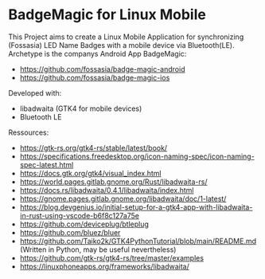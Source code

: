 # BadgeMagic for Linux Mobile

This Project aims to create a Linux Mobile Application for synchronizing (Fossasia) LED Name Badges with a mobile device via Bluetooth(LE). 
Archetype is the companys Android App BadgeMagic: 
- https://github.com/fossasia/badge-magic-android
- https://github.com/fossasia/badge-magic-ios

Developed with:
- libadwaita (GTK4 for mobile devices)
- Bluetooth LE

Ressources:
- https://gtk-rs.org/gtk4-rs/stable/latest/book/
- https://specifications.freedesktop.org/icon-naming-spec/icon-naming-spec-latest.html
- https://docs.gtk.org/gtk4/visual_index.html
- https://world.pages.gitlab.gnome.org/Rust/libadwaita-rs/
- https://docs.rs/libadwaita/0.4.1/libadwaita/index.html
- https://gnome.pages.gitlab.gnome.org/libadwaita/doc/1-latest/
- https://blog.devgenius.io/initial-setup-for-a-gtk4-app-with-libadwaita-in-rust-using-vscode-b6f8c127a75e
- https://github.com/deviceplug/btleplug
- https://github.com/bluez/bluer
- https://github.com/Taiko2k/GTK4PythonTutorial/blob/main/README.md (Written in Python, may be useful nevertheless)
- https://github.com/gtk-rs/gtk4-rs/tree/master/examples
- https://linuxphoneapps.org/frameworks/libadwaita/
